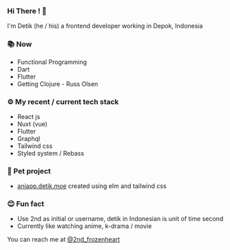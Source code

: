 ### **Hi There !** 👋

I'm Detik (he / his) a frontend developer working in Depok, Indonesia

### 📚 Now
* Functional Programming
* Dart
* Flutter
* Getting Clojure - Russ Olsen

### ⚙️ My recent / current tech stack
* React js
* Nuxt (vue)
* Flutter
* Graphql
* Tailwind css
* Styled system / Rebass


### 🐢 Pet project
* [aniapp.detik.moe](https://aniapp.detik.moe) created using elm and tailwind css

### 😊 Fun fact
* Use 2nd as initial or username, detik in Indonesian is unit of time second
* Currently like watching anime, k-drama / movie

You can reach me at [@2nd_frozenheart](https://twitter.com/2nd_frozenheart)




